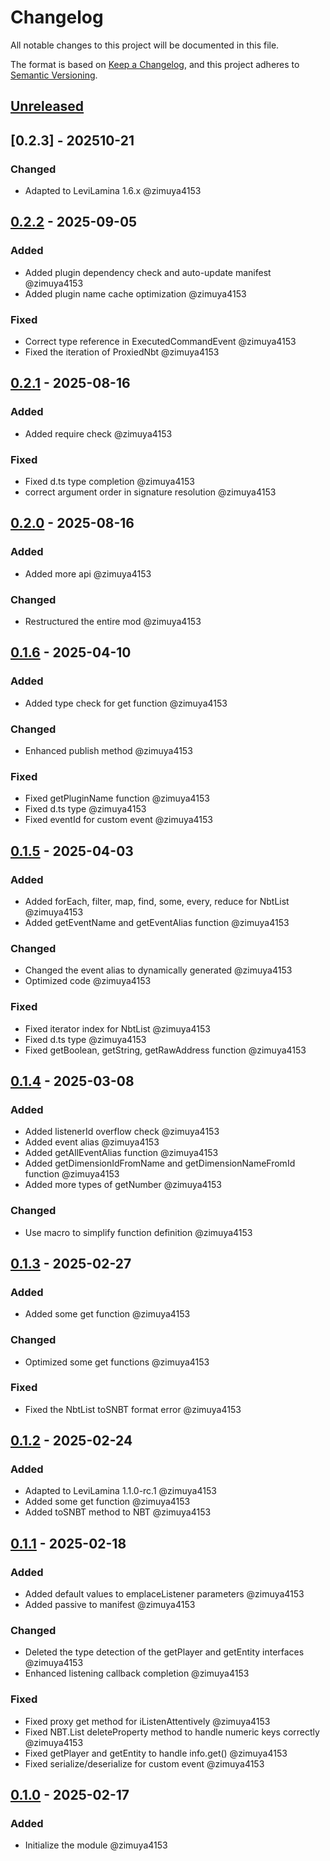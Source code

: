 # Changelog

All notable changes to this project will be documented in this file.

The format is based on [Keep a Changelog](https://keepachangelog.com/en/1.0.0/),
and this project adheres to [Semantic Versioning](https://semver.org/spec/v2.0.0.html).

## [Unreleased]

## [0.2.3] - 202510-21

### Changed

- Adapted to LeviLamina 1.6.x @zimuya4153

## [0.2.2] - 2025-09-05

### Added

- Added plugin dependency check and auto-update manifest @zimuya4153
- Added plugin name cache optimization @zimuya4153

### Fixed

- Correct type reference in ExecutedCommandEvent @zimuya4153
- Fixed the iteration of ProxiedNbt @zimuya4153

## [0.2.1] - 2025-08-16

### Added

- Added require check @zimuya4153

### Fixed

- Fixed d.ts type completion @zimuya4153
- correct argument order in signature resolution @zimuya4153

## [0.2.0] - 2025-08-16

### Added

- Added more api @zimuya4153

### Changed

- Restructured the entire mod @zimuya4153

## [0.1.6] - 2025-04-10

### Added

- Added type check for get function @zimuya4153

### Changed

- Enhanced publish method @zimuya4153

### Fixed

- Fixed getPluginName function @zimuya4153
- Fixed d.ts type @zimuya4153
- Fixed eventId for custom event @zimuya4153

## [0.1.5] - 2025-04-03

### Added

- Added forEach, filter, map, find, some, every, reduce for NbtList @zimuya4153
- Added getEventName and getEventAlias function @zimuya4153

### Changed

- Changed the event alias to dynamically generated @zimuya4153
- Optimized code @zimuya4153

### Fixed

- Fixed iterator index for NbtList @zimuya4153
- Fixed d.ts type @zimuya4153
- Fixed getBoolean, getString, getRawAddress function @zimuya4153

## [0.1.4] - 2025-03-08

### Added

- Added listenerId overflow check @zimuya4153
- Added event alias @zimuya4153
- Added getAllEventAlias function @zimuya4153
- Added getDimensionIdFromName and getDimensionNameFromId function @zimuya4153
- Added more types of getNumber @zimuya4153

### Changed

- Use macro to simplify function definition @zimuya4153

## [0.1.3] - 2025-02-27

### Added

- Added some get function @zimuya4153

### Changed

- Optimized some get functions @zimuya4153

### Fixed

- Fixed the NbtList toSNBT format error @zimuya4153

## [0.1.2] - 2025-02-24

### Added

- Adapted to LeviLamina 1.1.0-rc.1 @zimuya4153
- Added some get function @zimuya4153
- Added toSNBT method to NBT @zimuya4153

## [0.1.1] - 2025-02-18

### Added

- Added default values to emplaceListener parameters @zimuya4153
- Added passive to manifest @zimuya4153

### Changed

- Deleted the type detection of the getPlayer and getEntity interfaces @zimuya4153
- Enhanced listening callback completion @zimuya4153

### Fixed

- Fixed proxy get method for iListenAttentively @zimuya4153
- Fixed NBT.List deleteProperty method to handle numeric keys correctly @zimuya4153
- Fixed getPlayer and getEntity to handle info.get() @zimuya4153
- Fixed serialize/deserialize for custom event @zimuya4153

## [0.1.0] - 2025-02-17

### Added

- Initialize the module @zimuya4153

[Unreleased]: https://github.com/MiracleForest/iListenAttentively-LseExport/compare/v0.2.2...HEAD
[0.2.2]: https://github.com/MiracleForest/iListenAttentively-LseExport/compare/v0.2.1...v0.2.2
[0.2.1]: https://github.com/MiracleForest/iListenAttentively-LseExport/compare/v0.2.0...v0.2.1
[0.2.0]: https://github.com/MiracleForest/iListenAttentively-LseExport/compare/v0.1.6...v0.2.0
[0.1.6]: https://github.com/MiracleForest/iListenAttentively-LseExport/compare/v0.1.5...v0.1.6
[0.1.5]: https://github.com/MiracleForest/iListenAttentively-LseExport/compare/v0.1.4...v0.1.5
[0.1.4]: https://github.com/MiracleForest/iListenAttentively-LseExport/compare/v0.1.3...v0.1.4
[0.1.3]: https://github.com/MiracleForest/iListenAttentively-LseExport/compare/v0.1.2...v0.1.3
[0.1.2]: https://github.com/MiracleForest/iListenAttentively-LseExport/compare/v0.1.1...v0.1.2
[0.1.1]: https://github.com/MiracleForest/iListenAttentively-LseExport/compare/v0.1.0...v0.1.1
[0.1.0]: https://github.com/MiracleForest/iListenAttentively-LseExport/releases/tag/v0.1.0
